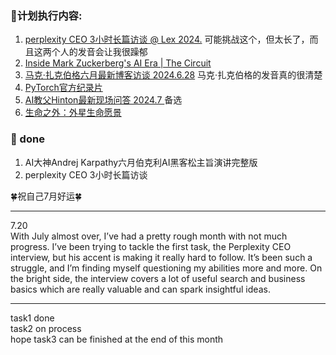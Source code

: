 ### 🍄计划执行内容:
1.  [perplexity CEO 3小时长篇访谈 @ Lex 2024.](https://www.bilibili.com/video/BV1HM4m1U7St) 可能挑战这个，但太长了，而且这两个人的发音会让我很躁郁
2. [Inside Mark Zuckerberg's AI Era | The Circuit](https://www.youtube.com/watch?v=YuIc4mq7zMU)
3.  [马克·扎克伯格六月最新博客访谈 2024.6.28](https://www.bilibili.com/video/BV13M4m1U7Gf) 马克·扎克伯格的发音真的很清楚
4.  [PyTorch官方纪录片](https://www.bilibili.com/video/BV1PM4m1m7De)
6. [AI教父Hinton最新现场问答 2024.7 ](https://www.bilibili.com/video/BV1zf421B78E) 备选
7. [生命之外：外星生命愿景](https://www.bilibili.com/video/BV19T421D7va)
   
### 🫶 done
1. AI大神Andrej Karpathy六月伯克利AI黑客松主旨演讲完整版
2. perplexity CEO 3小时长篇访谈

🍀祝自己7月好运🍀

----
7.20  
With July almost over, I’ve had a pretty rough month with not much progress. I’ve been trying to tackle the first task, the Perplexity CEO interview, but his accent is making it really hard to follow. It’s been such a struggle, and I’m finding myself questioning my abilities more and more.
On the bright side, the interview covers a lot of useful search and business basics which are really valuable and can spark insightful ideas.

----
task1 done  
task2 on process   
hope task3 can be finished at the end of this month  
